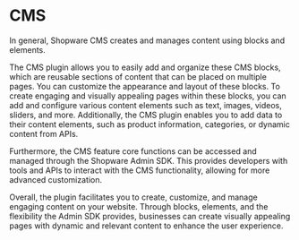 # CMS

In general, Shopware CMS creates and manages content using blocks and elements.

The CMS plugin allows you to easily add and organize these CMS blocks, which are reusable sections of content that can be placed on multiple pages. You can customize the appearance and layout of these blocks. To create engaging and visually appealing pages within these blocks, you can add and configure various content elements such as text, images, videos, sliders, and more. Additionally, the CMS plugin enables you to add data to their content elements, such as product information, categories, or dynamic content from APIs.

Furthermore, the CMS feature core functions can be accessed and managed through the Shopware Admin SDK. This provides developers with tools and APIs to interact with the CMS functionality, allowing for more advanced customization.

Overall, the plugin facilitates you to create, customize, and manage engaging content on your website. Through blocks, elements, and the flexibility the Admin SDK provides, businesses can create visually appealing pages with dynamic and relevant content to enhance the user experience.
